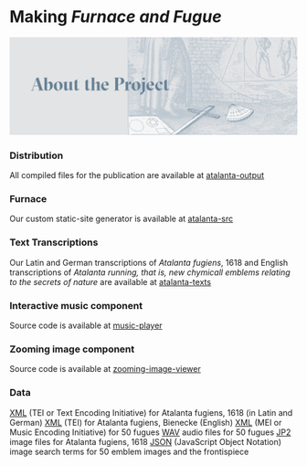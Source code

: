 # Making _Furnace and Fugue_
![Making Furnace and Fugue](https://github.com/Brown-University-Library/atalanta-media/blob/master/about.png)

### Distribution
All compiled files for the publication are available at [atalanta-output](https://github.com/Brown-University-Library/atalanta-output)

### Furnace
Our custom static-site generator is available at [atalanta-src](https://github.com/Brown-University-Library/atalanta-src)

### Text Transcriptions
Our Latin and German transcriptions of _Atalanta fugiens_, 1618 and English transcriptions of _Atalanta running, that is, new chymicall emblems relating to the secrets of nature_ are available at [atalanta-texts](https://github.com/Brown-University-Library/atalanta-texts)

### Interactive music component
Source code is available at [music-player](https://github.com/Brown-University-Library/atalanta-code/tree/master/components/music-player)

### Zooming image component
Source code is available at [zooming-image-viewer](https://github.com/Brown-University-Library/atalanta-code/tree/master/components/zooming-image-viewer)

### Data
[XML](https://github.com/Brown-University-Library/atalanta-texts/tree/master/latin) (TEI or Text Encoding Initiative) for Atalanta fugiens, 1618 (in Latin and German)
[XML](https://github.com/Brown-University-Library/atalanta-texts/tree/master/english) (TEI) for Atalanta fugiens, Bienecke (English)
[XML](https://github.com/Brown-University-Library/atalanta-code/tree/master/data/mei) (MEI or Music Encoding Initiative) for 50 fugues
[WAV](https://github.com/Brown-University-Library/atalanta-media/tree/master/audio/emblem-music/wav) audio files for 50 fugues
[JP2](https://repository.library.brown.edu/studio/item/bdr:698524/) image files for Atalanta fugiens, 1618
[JSON](https://github.com/Brown-University-Library/atalanta-code/blob/master/data/json/byterm_enh_array.json) (JavaScript Object Notation) image search terms for 50 emblem images and the frontispiece


